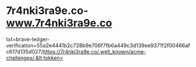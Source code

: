 # 7r4nki3ra9e.co-www.7r4nki3ra9e.co
txt=brave-ledger-verification=55a2e4441b2c728b9e706f7fb6a449c3d139ee9371f2f00466afc617d135d027/https://7r4nki3ra9e.co/.well_known/acme-challenges/.&lt;tokken>
